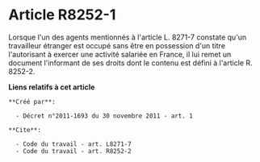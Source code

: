 # Article R8252-1

Lorsque l'un des agents mentionnés à l'article L. 8271-7 constate qu'un travailleur étranger est occupé sans être en
possession d'un titre l'autorisant à exercer une activité salariée en France, il lui remet un document l'informant de ses
droits dont le contenu est défini à l'article R. 8252-2.

**Liens relatifs à cet article**

	**Créé par**:

	  - Décret n°2011-1693 du 30 novembre 2011 - art. 1

	**Cite**:

	  - Code du travail - art. L8271-7
	  - Code du travail - art. R8252-2
